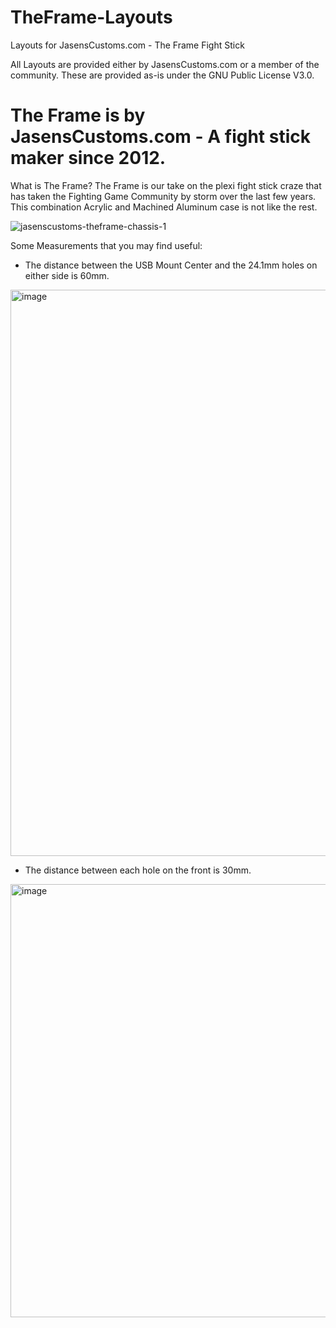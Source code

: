 # TheFrame-Layouts
Layouts for JasensCustoms.com - The Frame Fight Stick

All Layouts are provided either by JasensCustoms.com or a member of the community. These are provided as-is under the GNU Public License V3.0.

# The Frame is by JasensCustoms.com - A fight stick maker since 2012.

What is The Frame? The Frame is our take on the plexi fight stick craze that has taken the Fighting Game Community by storm over the last few years. This combination Acrylic and Machined Aluminum case is not like the rest. 

![jasenscustoms-theframe-chassis-1](https://github.com/user-attachments/assets/42444705-2120-4c04-becd-6ae2a8b70d3f)

Some Measurements that you may find useful:

- The distance between the USB Mount Center and the 24.1mm holes on either side is 60mm.

<img width="1998" height="906" alt="image" src="https://github.com/user-attachments/assets/168e5844-8ab0-42b1-a0cd-139e053a64f5" />

- The distance between each hole on the front is 30mm.

<img width="1499" height="693" alt="image" src="https://github.com/user-attachments/assets/b1cbd5d7-157f-4a64-b639-dbd55681413d" />

